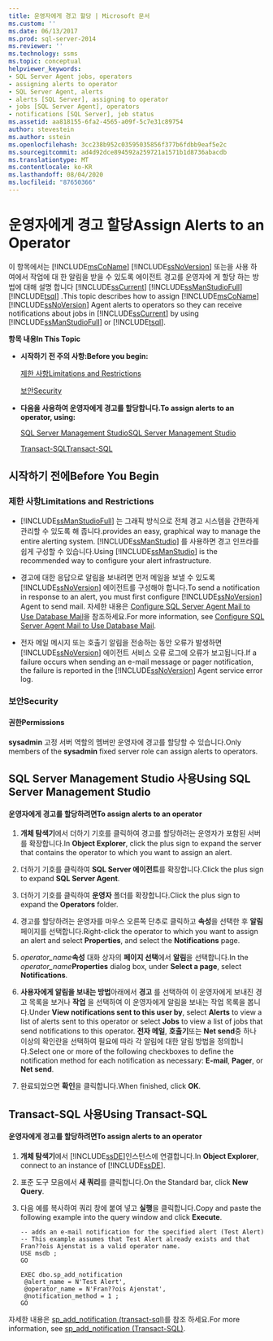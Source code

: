 ```yaml
---
title: 운영자에게 경고 할당 | Microsoft 문서
ms.custom: ''
ms.date: 06/13/2017
ms.prod: sql-server-2014
ms.reviewer: ''
ms.technology: ssms
ms.topic: conceptual
helpviewer_keywords:
- SQL Server Agent jobs, operators
- assigning alerts to operator
- SQL Server Agent, alerts
- alerts [SQL Server], assigning to operator
- jobs [SQL Server Agent], operators
- notifications [SQL Server], job status
ms.assetid: aa818155-6fa2-4565-a09f-5c7e31c89754
author: stevestein
ms.author: sstein
ms.openlocfilehash: 3cc238b952c03595035856f377b6fdbb9eaf5e2c
ms.sourcegitcommit: ad4d92dce894592a259721a1571b1d8736abacdb
ms.translationtype: MT
ms.contentlocale: ko-KR
ms.lasthandoff: 08/04/2020
ms.locfileid: "87650366"
---
```

# <a name="assign-alerts-to-an-operator"></a><span data-ttu-id="45237-102">운영자에게 경고 할당</span><span class="sxs-lookup"><span data-stu-id="45237-102">Assign Alerts to an Operator</span></span>
  <span data-ttu-id="45237-103">이 항목에서는 [!INCLUDE[msCoName](../../includes/msconame-md.md)] [!INCLUDE[ssNoVersion](../../includes/ssnoversion-md.md)] 또는을 사용 하 여에서 작업에 대 한 알림을 받을 수 있도록 에이전트 경고를 운영자에 게 할당 하는 방법에 대해 설명 합니다 [!INCLUDE[ssCurrent](../../includes/sscurrent-md.md)] [!INCLUDE[ssManStudioFull](../../includes/ssmanstudiofull-md.md)] [!INCLUDE[tsql](../../includes/tsql-md.md)] .</span><span class="sxs-lookup"><span data-stu-id="45237-103">This topic describes how to assign [!INCLUDE[msCoName](../../includes/msconame-md.md)] [!INCLUDE[ssNoVersion](../../includes/ssnoversion-md.md)] Agent alerts to operators so they can receive notifications about jobs in [!INCLUDE[ssCurrent](../../includes/sscurrent-md.md)] by using [!INCLUDE[ssManStudioFull](../../includes/ssmanstudiofull-md.md)] or [!INCLUDE[tsql](../../includes/tsql-md.md)].</span></span>  
  
 <span data-ttu-id="45237-104">**항목 내용**</span><span class="sxs-lookup"><span data-stu-id="45237-104">**In This Topic**</span></span>  
  
-   <span data-ttu-id="45237-105">**시작하기 전 주의 사항:**</span><span class="sxs-lookup"><span data-stu-id="45237-105">**Before you begin:**</span></span>  
  
     [<span data-ttu-id="45237-106">제한 사항</span><span class="sxs-lookup"><span data-stu-id="45237-106">Limitations and Restrictions</span></span>](#Restrictions)  
  
     [<span data-ttu-id="45237-107">보안</span><span class="sxs-lookup"><span data-stu-id="45237-107">Security</span></span>](#Security)  
  
-   <span data-ttu-id="45237-108">**다음을 사용하여 운영자에게 경고를 할당합니다.**</span><span class="sxs-lookup"><span data-stu-id="45237-108">**To assign alerts to an operator, using:**</span></span>  
  
     [<span data-ttu-id="45237-109">SQL Server Management Studio</span><span class="sxs-lookup"><span data-stu-id="45237-109">SQL Server Management Studio</span></span>](#SSMSProcedure)  
  
     [<span data-ttu-id="45237-110">Transact-SQL</span><span class="sxs-lookup"><span data-stu-id="45237-110">Transact-SQL</span></span>](#TsqlProcedure)  
  
##  <a name="before-you-begin"></a><a name="BeforeYouBegin"></a> <span data-ttu-id="45237-111">시작하기 전에</span><span class="sxs-lookup"><span data-stu-id="45237-111">Before You Begin</span></span>  
  
###  <a name="limitations-and-restrictions"></a><a name="Restrictions"></a> <span data-ttu-id="45237-112">제한 사항</span><span class="sxs-lookup"><span data-stu-id="45237-112">Limitations and Restrictions</span></span>  
  
-   [!INCLUDE[ssManStudioFull](../../includes/ssmanstudiofull-md.md)] <span data-ttu-id="45237-113">는 그래픽 방식으로 전체 경고 시스템을 간편하게 관리할 수 있도록 해 줍니다.</span><span class="sxs-lookup"><span data-stu-id="45237-113">provides an easy, graphical way to manage the entire alerting system.</span></span> <span data-ttu-id="45237-114">[!INCLUDE[ssManStudio](../../includes/ssmanstudio-md.md)] 를 사용하면 경고 인프라를 쉽게 구성할 수 있습니다.</span><span class="sxs-lookup"><span data-stu-id="45237-114">Using [!INCLUDE[ssManStudio](../../includes/ssmanstudio-md.md)] is the recommended way to configure your alert infrastructure.</span></span>  
  
-   <span data-ttu-id="45237-115">경고에 대한 응답으로 알림을 보내려면 먼저 메일을 보낼 수 있도록 [!INCLUDE[ssNoVersion](../../includes/ssnoversion-md.md)] 에이전트를 구성해야 합니다.</span><span class="sxs-lookup"><span data-stu-id="45237-115">To send a notification in response to an alert, you must first configure [!INCLUDE[ssNoVersion](../../includes/ssnoversion-md.md)] Agent to send mail.</span></span> <span data-ttu-id="45237-116">자세한 내용은 [Configure SQL Server Agent Mail to Use Database Mail](../../relational-databases/database-mail/configure-sql-server-agent-mail-to-use-database-mail.md)을 참조하세요.</span><span class="sxs-lookup"><span data-stu-id="45237-116">For more information, see [Configure SQL Server Agent Mail to Use Database Mail](../../relational-databases/database-mail/configure-sql-server-agent-mail-to-use-database-mail.md).</span></span>  
  
-   <span data-ttu-id="45237-117">전자 메일 메시지 또는 호출기 알림을 전송하는 동안 오류가 발생하면 [!INCLUDE[ssNoVersion](../../includes/ssnoversion-md.md)] 에이전트 서비스 오류 로그에 오류가 보고됩니다.</span><span class="sxs-lookup"><span data-stu-id="45237-117">If a failure occurs when sending an e-mail message or pager notification, the failure is reported in the [!INCLUDE[ssNoVersion](../../includes/ssnoversion-md.md)] Agent service error log.</span></span>  
  
###  <a name="security"></a><a name="Security"></a> <span data-ttu-id="45237-118">보안</span><span class="sxs-lookup"><span data-stu-id="45237-118">Security</span></span>  
  
####  <a name="permissions"></a><a name="Permissions"></a> <span data-ttu-id="45237-119">권한</span><span class="sxs-lookup"><span data-stu-id="45237-119">Permissions</span></span>  
 <span data-ttu-id="45237-120">**sysadmin** 고정 서버 역할의 멤버만 운영자에 경고를 할당할 수 있습니다.</span><span class="sxs-lookup"><span data-stu-id="45237-120">Only members of the **sysadmin** fixed server role can assign alerts to operators.</span></span>  
  
##  <a name="using-sql-server-management-studio"></a><a name="SSMSProcedure"></a> <span data-ttu-id="45237-121">SQL Server Management Studio 사용</span><span class="sxs-lookup"><span data-stu-id="45237-121">Using SQL Server Management Studio</span></span>  
  
#### <a name="to-assign-alerts-to-an-operator"></a><span data-ttu-id="45237-122">운영자에게 경고를 할당하려면</span><span class="sxs-lookup"><span data-stu-id="45237-122">To assign alerts to an operator</span></span>  
  
1.  <span data-ttu-id="45237-123">**개체 탐색기**에서 더하기 기호를 클릭하여 경고를 할당하려는 운영자가 포함된 서버를 확장합니다.</span><span class="sxs-lookup"><span data-stu-id="45237-123">In **Object Explorer**, click the plus sign to expand the server that contains the operator to which you want to assign an alert.</span></span>  
  
2.  <span data-ttu-id="45237-124">더하기 기호를 클릭하여 **SQL Server 에이전트**를 확장합니다.</span><span class="sxs-lookup"><span data-stu-id="45237-124">Click the plus sign to expand **SQL Server Agent**.</span></span>  
  
3.  <span data-ttu-id="45237-125">더하기 기호를 클릭하여 **운영자** 폴더를 확장합니다.</span><span class="sxs-lookup"><span data-stu-id="45237-125">Click the plus sign to expand the **Operators** folder.</span></span>  
  
4.  <span data-ttu-id="45237-126">경고를 할당하려는 운영자를 마우스 오른쪽 단추로 클릭하고 **속성**을 선택한 후 **알림** 페이지를 선택합니다.</span><span class="sxs-lookup"><span data-stu-id="45237-126">Right-click the operator to which you want to assign an alert and select **Properties**, and select the **Notifications** page.</span></span>  
  
5.  <span data-ttu-id="45237-127">_operator_name_**속성** 대화 상자의 **페이지 선택**에서 **알림**을 선택합니다.</span><span class="sxs-lookup"><span data-stu-id="45237-127">In the _operator_name_**Properties** dialog box, under **Select a page**, select **Notifications**.</span></span>  
  
6.  <span data-ttu-id="45237-128">**사용자에게 알림을 보내는 방법**아래에서 **경고** 를 선택하여 이 운영자에게 보내진 경고 목록을 보거나 **작업** 을 선택하여 이 운영자에게 알림을 보내는 작업 목록을 봅니다.</span><span class="sxs-lookup"><span data-stu-id="45237-128">Under **View notifications sent to this user by**, select **Alerts** to view a list of alerts sent to this operator or select **Jobs** to view a list of jobs that send notifications to this operator.</span></span> <span data-ttu-id="45237-129">**전자 메일**, **호출기**또는 **Net send**중 하나 이상의 확인란을 선택하여 필요에 따라 각 알림에 대한 알림 방법을 정의합니다.</span><span class="sxs-lookup"><span data-stu-id="45237-129">Select one or more of the following checkboxes to define the notification method for each notification as necessary: **E-mail**, **Pager**, or **Net send**.</span></span>  
  
7.  <span data-ttu-id="45237-130">완료되었으면 **확인**을 클릭합니다.</span><span class="sxs-lookup"><span data-stu-id="45237-130">When finished, click **OK**.</span></span>  
  
##  <a name="using-transact-sql"></a><a name="TsqlProcedure"></a> <span data-ttu-id="45237-131">Transact-SQL 사용</span><span class="sxs-lookup"><span data-stu-id="45237-131">Using Transact-SQL</span></span>  
  
#### <a name="to-assign-alerts-to-an-operator"></a><span data-ttu-id="45237-132">운영자에게 경고를 할당하려면</span><span class="sxs-lookup"><span data-stu-id="45237-132">To assign alerts to an operator</span></span>  
  
1.  <span data-ttu-id="45237-133">**개체 탐색기**에서 [!INCLUDE[ssDE](../../includes/ssde-md.md)]인스턴스에 연결합니다.</span><span class="sxs-lookup"><span data-stu-id="45237-133">In **Object Explorer**, connect to an instance of [!INCLUDE[ssDE](../../includes/ssde-md.md)].</span></span>  
  
2.  <span data-ttu-id="45237-134">표준 도구 모음에서 **새 쿼리**를 클릭합니다.</span><span class="sxs-lookup"><span data-stu-id="45237-134">On the Standard bar, click **New Query**.</span></span>  
  
3.  <span data-ttu-id="45237-135">다음 예를 복사하여 쿼리 창에 붙여 넣고 **실행**을 클릭합니다.</span><span class="sxs-lookup"><span data-stu-id="45237-135">Copy and paste the following example into the query window and click **Execute**.</span></span>  
  
    ```  
    -- adds an e-mail notification for the specified alert (Test Alert)  
    -- This example assumes that Test Alert already exists and that Fran??ois Ajenstat is a valid operator name.  
    USE msdb ;  
    GO  
  
    EXEC dbo.sp_add_notification  
     @alert_name = N'Test Alert',  
     @operator_name = N'Fran??ois Ajenstat',  
     @notification_method = 1 ;  
    GO  
    ```  
  
 <span data-ttu-id="45237-136">자세한 내용은 [sp_add_notification &#40;transact-sql&#41;](/sql/relational-databases/system-stored-procedures/sp-add-notification-transact-sql)를 참조 하세요.</span><span class="sxs-lookup"><span data-stu-id="45237-136">For more information, see [sp_add_notification &#40;Transact-SQL&#41;](/sql/relational-databases/system-stored-procedures/sp-add-notification-transact-sql).</span></span>  
  
  
